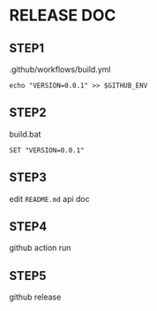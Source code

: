 # RELEASE DOC

## STEP1

.github/workflows/build.yml

```shell
echo "VERSION=0.0.1" >> $GITHUB_ENV
```

## STEP2

build.bat

```shell
SET "VERSION=0.0.1"
```

## STEP3

edit `README.md` api doc

## STEP4

github action run

## STEP5

github release